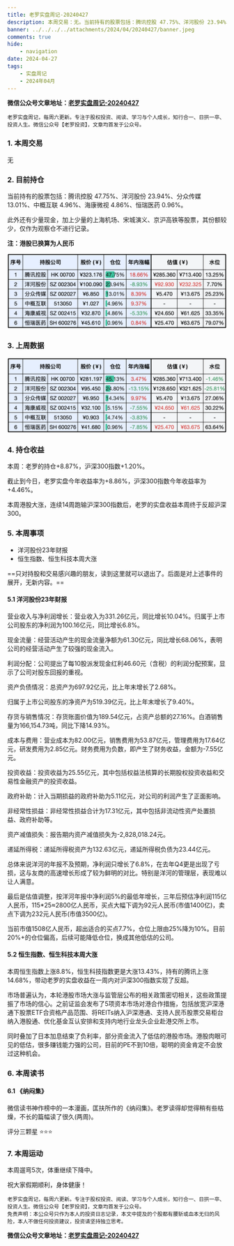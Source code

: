 ```yaml
---
title: 老罗实盘周记-20240427
description: 本周交易：无。当前持有的股票包括：腾讯控股 47.75%、洋河股份 23.94%、分众传媒 13.01%、中概互联 4.96%、海康微视 4.86%、恒瑞医药 0.96%。此外还有少量现金，加上少量的上海机场、宋城演义、京沪高铁等股票，其份额较少，仅作为观察仓不进行记录。
banner: ../../../../attachments/2024/04/20240427/banner.jpeg
comments: true
hide:
    - navigation
date: 2024-04-27
tags:
    - 实盘周记
    - 2024年04月
---
```


__微信公众号文章地址：[老罗实盘周记-20240427](https://mp.weixin.qq.com/s/6GWUqHZttsxIkkJXAhJClg)__

```
老罗实盘周记，每周六更新。专注于股权投资、阅读、学习与个人成长，知行合一、日拱一卒、投资人生。微信公众号【老罗投资】，文章均首发于公众号。
```

### 1. 本周交易

无

### 2. 目前持仓

当前持有的股票包括：腾讯控股 47.75%、洋河股份 23.94%、分众传媒 13.01%、中概互联 4.96%、海康微视 4.86%、恒瑞医药 0.96%。

此外还有少量现金，加上少量的上海机场、宋城演义、京沪高铁等股票，其份额较少，仅作为观察仓不进行记录。

**注：港股已换算为人民币**

![目前持仓](../../../attachments/2024/04/20240427/1.jpg)

### 3. 上周数据

![上周数据](../../../attachments/2024/04/20240427/2.jpg)

### 4. 持仓收益

本周：老罗的持仓<span class="red">+8.87%</span>，沪深300指数<span class="red">+1.20%</span>。 

截止到今日，老罗实盘今年收益率为<span class="red">+8.86%</span>，沪深300指数今年收益率为<span class="red">+4.46%</span>。

本周港股大涨，连续14周跑输沪深300指数后，老罗的实盘收益本周终于反超沪深300。

### 5. 本周事项

+ 洋河股份23年财报
+ 恒生指数、恒生科技本周大涨

==只对持股和交易感兴趣的朋友，读到这里就可以退出了。后面是对上述事件的展开，无新内容。==

#### 5.1 洋河股份23年财报

营业收入与净利润增长：营业收入为331.26亿元，同比增长10.04%。归属于上市公司股东的净利润为100.16亿元，同比增长6.8%。

现金流量：经营活动产生的现金流量净额为61.30亿元，同比增长68.06%，表明公司的经营活动产生了较强的现金流入。

利润分配：公司提出了每10股派发现金红利46.60元（含税）的利润分配预案，显示了公司对股东回报的重视。

资产负债情况：总资产为697.92亿元，比上年末增长了2.68%。

归属于上市公司股东的净资产为519.39亿元，比上年末增长了9.40%。

存货与销售情况：存货账面价值为189.54亿元，占资产总额的27.16%。白酒销售量为166,154.73吨，同比下降14.93%。

成本与费用：营业成本为82.00亿元，销售费用为53.87亿元，管理费用为17.64亿元，研发费用为2.85亿元。财务费用为负数，即产生了财务收益，金额为-7.55亿元。

投资收益：投资收益为25.55亿元，其中包括权益法核算的长期股权投资收益和交易性金融资产的投资收益。

政府补助：计入当期损益的政府补助为5.11亿元，对公司的利润产生了正面影响。

非经常性损益：非经常性损益合计为17.31亿元，其中包括非流动性资产处置损益、政府补助等。

资产减值损失：报告期内资产减值损失为-2,828,018.24元。

递延所得税：递延所得税资产为132.63亿元，递延所得税负债为23.44亿元。

总体来说洋河的年报不及预期，净利润只增长了6.8%，在去年Q4更是出现了亏损，这与友商的高速增长形成了较为鲜明的对比。特别是洋河的管理层，表现难以让人满意。

最后是估值调整，按洋河年报中净利润5%的最低年增长，三年后预估净利润115亿人民币，115*25≈2800亿人民币，买点大幅下调为92元人民币(市值1400亿)，卖点下调为232元人民币(市值3500亿)。

当前市值1508亿人民币，超出适合的买点7.7%，仓位上限由25%降为10%。目前20%+的仓位偏高，后续可能降低仓位，换成其他低估的公司。

#### 5.2 恒生指数、恒生科技本周大涨

本周恒生指数上涨8.8%，恒生科技指数更是大涨13.43%，持有的腾讯上涨14.68%，带动老罗的实盘收益在一周内对沪深300指数实现了反超。

市场普遍认为，本轮港股市场大涨与监管层公布的相关政策密切相关，这些政策提振了市场的信心。之前证监会发布了5项资本市场对港合作措施，包括放宽沪深港通下股票ETF合资格产品范围、将REITs纳入沪深港通、支持人民币股票交易柜台纳入港股通、优化基金互认安排和支持内地行业龙头企业赴港交所上市。

同时叠加了日本加息结束了负利率，部分资金流入了低估的港股市场。港股肉眼可见的低估，很多赚钱能力强的公司，目前的PE不到10倍，聪明的资金肯定不会放过这种机会。

### 6. 本周读书

#### 6.1 《纳闷集》

微信读书神作榜中的一本漫画，匡扶所作的《纳闷集》。老罗读得却觉得稍有些枯燥，不长的篇幅读了很久(两周)。

评分三颗星 ⭐️⭐️⭐️

### 7. 本周运动

本周遛弯5次，体重继续下降中。

祝大家假期顺利，身体健康！

```
老罗实盘周记，每周六更新。专注于股权投资、阅读、学习与个人成长，知行合一、日拱一卒、投资人生。微信公众号【老罗投资】，文章均首发于公众号。
免责声明：本公众号只作为本人的投资日志记录，本文中提及的个股都有腰斩或血本无归的风险，本人不做任何投资建议，投资请坚持独立思考。
```

__微信公众号文章地址：[老罗实盘周记-20240427](https://mp.weixin.qq.com/s/6GWUqHZttsxIkkJXAhJClg)__